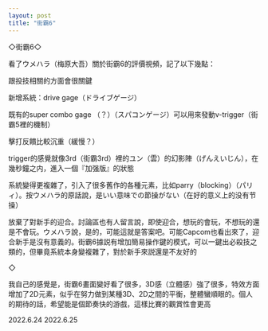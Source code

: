 ```yaml
---
layout: post
title: "街霸6"
---
```


◇街霸6◇


看了ウメハラ（梅原大吾）關於街霸6的評價視頻，記了以下幾點：

跟投技相關的方面會很關鍵

新增系統：drive gage（ドライブゲージ）

既有的super combo gage （？）（スパコンゲージ）可以用來發動v-trigger（街霸5裡的機制）

擊打反饋比較沉重（緩慢？）

trigger的感覺就像3rd（街霸3rd）裡的ユン（雲）的幻影陣（げんえいじん），在幾秒鐘之内，進入一個『加强版』的狀態

系統變得更複雜了，引入了很多舊作的各種元素，比如parry（blocking）（パリィ）。按ウメハラ的原話說，是いい意味での節操がない（在好的意义上的没有节操）

放棄了對新手的迎合。討論區也有人留言說，即使迎合，想玩的會玩，不想玩的還是不會玩。ウメハラ說，是的，可能這就是答案吧。可能Capcom也看出來了，迎合新手是沒有意義的。街霸6據説有增加簡易操作鍵的模式，可以一鍵出必殺技之類的，但畢竟系統本身變複雜了，對於新手來説還是不友好的

◇

我自己的感覺是，街霸6畫面變好看了很多，3D感（立體感）強了很多，特效方面增加了2D元素，似乎在努力做到某種3D、2D之間的平衡，整體蠻順眼的。個人的期待的話，希望能是個節奏快的游戲，這樣比賽的觀賞性會更高



2022.6.24
2022.6.25


















  
&nbsp;
&nbsp;


